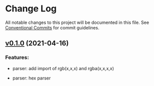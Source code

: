 # Change Log

All notable changes to this project will be documented in this file.
See [Conventional Commits](Https://conventionalcommits.org) for commit guidelines.

<!-- changelog -->

## [v0.1.0](https://github.com/dkuku/ex_chroma/compare/v0.1.0...v0.1.0) (2021-04-16)




### Features:

* parser: add import of rgb(x,x,x) and rgba(x,x,x,x)

* parser: hex parser
